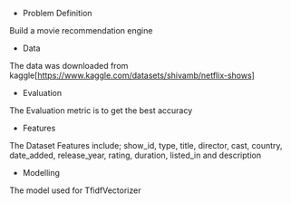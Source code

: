 * Problem Definition

Build a movie recommendation engine

* Data

The data was downloaded from kaggle[https://www.kaggle.com/datasets/shivamb/netflix-shows]

* Evaluation

The Evaluation metric is to get the best accuracy

* Features

The Dataset Features include; show_id, type, title, director, cast,	country, date_added, release_year, rating, duration, listed_in
and description

* Modelling

The model used for TfidfVectorizer



